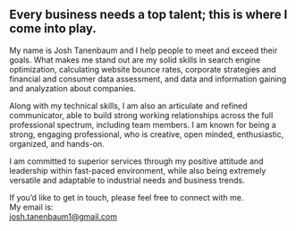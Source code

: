 ## Every business needs a top talent; this is where I come into play.

My name is Josh Tanenbaum and I help people to meet and exceed their goals. What makes me stand out are my solid skills in search engine optimization, calculating website bounce rates, corporate strategies and financial and consumer data assessment, and data and information gaining and analyzation about companies.  

Along with my technical skills, I am also an articulate and refined communicator, able to build strong working relationships across the full professional spectrum, including team members. I am known for being a strong, engaging professional, who is creative, open minded, enthusiastic, organized, and hands-on.  

I am committed to superior services through my positive attitude and leadership within fast-paced environment, while also being extremely versatile and adaptable to industrial needs and business trends.  

If you’d like to get in touch, please feel free to connect with me.  
My email is:  
josh.tanenbaum1@gmail.com